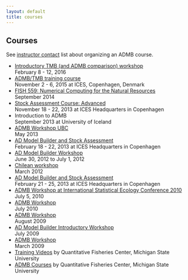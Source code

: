 ```yaml
---
layout: default
title: courses
---
```

<h2>Courses</h2>

See [instructor contact](contact/) list about organizing an ADMB course.

* [Introductory TMB (and ADMB comparison) workshop](previous/february-2016/) <br/>February 8 - 12, 2016
* [ADMB/TMB training course](previous/november-2015/ices-course-in-admb-tmb.html) <br/>November 2 - 6, 2015 at ICES, Copenhagen, Denmark
* [FISH 559: Numerical Computing for the Natural Resources ](previous//september-2014/course-material.html)  <br/>September 2014
* [Stock Assessment Course: Advanced](previous/other-courses-no-materials-available/stock-assessment-course-advanced-18-2013-22-november-2013-copenhagen-denmark.pdf) <br/> November 18 - 22, 2013 at ICES Headquarters in Copenhagen
* Introduction to ADMB <br/> September 2013 at University of Iceland
* [ADMB Workshop UBC](previous/may-2013/admb-workshop-in-ubc-may-2013.html) <br/>May 2013
* [AD Model Builder and Stock Assessment](previous/february-2013/course-report-2013.pdf) <br/>February 18 - 22, 2013 at ICES Headquarters in Copenhagen
* [AD Model Builder Workshop](previous/other-courses-no-materials-available/isec-2012-norway.html) <br/>June 30, 2012 to July 1, 2012
* [Chilean workshop](previous/march-2012/Chilean-workshop.pdf) <br/>March 2012
* [AD Model Builder and Stock Assessment](previous/february-2011/course-report-2011.pdf) <br/>February 21 - 25, 2013 at ICES Headquarters in Copenhagen
* [ADMB Workshop at International Statistical Ecology Conference 2010](previous/admb-workshop-at-international-statistical-ecology-conference-2010-5-july-2010/) <br/> July 5, 2010
* [ADMB Workshop](previous/july-2010/) <br/>July 2010
* [ADMB Workshop](previous/august-2009/) <br/>August 2009
* [AD Model Builder Introductory Workshop](previous/july-2009/) <br/>July 2009
* [ADMB Workshop](previous/march-2009/) <br/>March 2009
* [Training Videos](videos.html) by Quantitative Fisheries Center, Michigan State University
* [ADMB Courses](previous/2006-to-2009.html) by Quantitative Fisheries Center, Michigan State University
